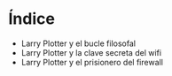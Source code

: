 # Índice

* Larry Plotter y el bucle filosofal
* Larry Plotter y la clave secreta del wifi
* Larry Plotter y el prisionero del firewall

